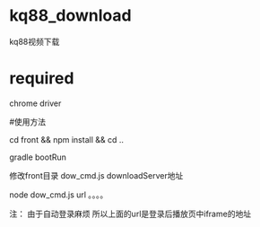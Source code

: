# kq88_download
kq88视频下载

# required 
chrome driver 

#使用方法

cd front && npm install && cd ..

gradle bootRun 

修改front目录 dow_cmd.js downloadServer地址

node dow_cmd.js url 。。。。

注： 由于自动登录麻烦 所以上面的url是登录后播放页中iframe的地址
